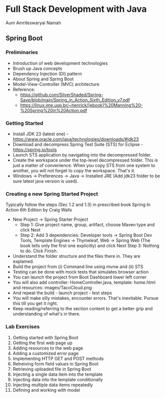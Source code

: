 # Full Stack Development with Java

Aum Amriteswaryai Namah

## Spring Boot

### Preliminaries
- Introduction of web development technologies
- Brush up Java concepts
- Dependency Injection (DI) pattern
- About Spring and Spring Boot
- Model-View-Controller (MVC) architecture
- Reference:
  - https://github.com/SilverShaded/Spring-Save/blob/main/Spring_in_Action_Sixth_Edition_v7.pdf
  - https://linux.ime.usp.br/~henrick/[ebook]%20Manning%20-%20Spring%20in%20Action.pdf

### Getting Started
- Install JDK 23 (latest one) - https://www.oracle.com/java/technologies/downloads/#jdk23
- Download and decompress Spring Test Suite (STS) for Eclipse - https://spring.io/tools
- Launch STS application by navigating into the decompressed folder.
- Create the workspace under the top-level decompressed folder. This is just a matter of convenience. When you copy STS from one system to another, you will not forget to copy the workspace. That's it.
- Windows -> Preferences -> Java -> Installed JRE (Add jdk23 folder to be sure latest java version is used).

### Creating a new Spring Started Project
Typically follow the steps (Sec 1.2 and 1.3) in prescribed book Spring In Action 6th Edition by Craig Walls
- New Project -> Spring Starter Project
  - Step 1: Give project name, group, artifact, choose Maven type and click Next
  - Step 2: Add 3 dependencies: Developer tools -> Spring Boot Dev Tools, Template Engines -> Thymeleaf, Web -> Spring Web (The book tells only the first one explicitly) and click Next
     Step 3: Nothing to do. Click Finish.
- Understand the folder structure and the files there in. They are explained.
- Build the project from (i) Command line using mvnw and (ii) STS
- Testing can be done with mock tests that simulates browser action
- You can launch the project from Boot Dashboard lower left corner
- You will also add controller: HomeController.java, template: home.html and resources: images/TacoCloud.png
- And repeat the build - launch project - test steps
- You will make silly mistakes, encounter errors. That's inevitable. Pursue this till you get it right.
- Keep reading/referring to the section content to get a better grip and understanding of what's in there.

### Lab Exercises

1. Getting started with Spring Boot
2. Getting the first web page up
3. Adding resources to the web page
4. Adding a customized error page
5. Implementing HTTP GET and POST methods
6. Retreiving form field values in Spring Boot
7. Retrieving uploaded file in Spring Boot
8. Injecting a single data item into the template
9. Injecting data into the template conditionally
10. Injecting multiple data items repeatedly
11. Defining and working with model
